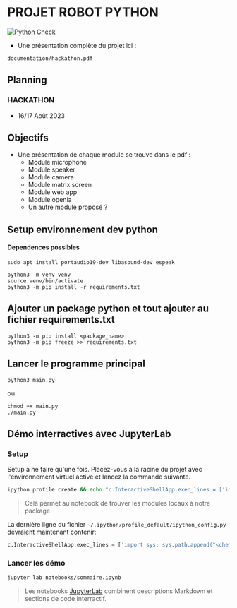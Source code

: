 # PROJET ROBOT PYTHON

[![Python Check](https://github.com/42Angouleme/robot-python/actions/workflows/python-app.yml/badge.svg)](https://github.com/42Angouleme/robot-python/actions/workflows/python-app.yml)

- Une présentation complète du projet ici :

```
documentation/hackathon.pdf
```

## Planning

### HACKATHON

- 16/17 Août 2023

## Objectifs

- Une présentation de chaque module se trouve dans le pdf :
  - Module microphone
  - Module speaker
  - Module camera
  - Module matrix screen
  - Module web app
  - Module openia
  - Un autre module proposé ?

## Setup environnement dev python

#### Dependences possibles

```
sudo apt install portaudio19-dev libasound-dev espeak
```

```
python3 -m venv venv
source venv/bin/activate
python3 -m pip install -r requirements.txt
```

## Ajouter un package python et tout ajouter au fichier requirements.txt

```
python3 -m pip install <package_name>
python3 -m pip freeze >> requirements.txt
```

## Lancer le programme principal

```
python3 main.py
```

ou

```
chmod +x main.py
./main.py
```

## Démo interractives avec JupyterLab

### Setup

Setup à ne faire qu'une fois. Placez-vous à la racine du projet avec l'environnement virtuel activé et lancez la commande suivante.

```sh
ipython profile create && echo "c.InteractiveShellApp.exec_lines = ['import sys; sys.path.append(\"$(pwd)\")']" >> ~/.ipython/profile_default/ipython_config.py
```

> Celà permet au notebook de trouver les modules locaux à notre package

La dernière ligne du fichier `~/.ipython/profile_default/ipython_config.py` devraient maintenant contenir:

```python
c.InteractiveShellApp.exec_lines = ['import sys; sys.path.append("<chemin_vers_robot-python>")']
```

### Lancer les démo

```sh
jupyter lab notebooks/sommaire.ipynb
```

> Les notebooks [JupyterLab](https://jupyterlab.readthedocs.io/en/stable/index.html) combinent descriptions Markdown et sections de code interractif.
